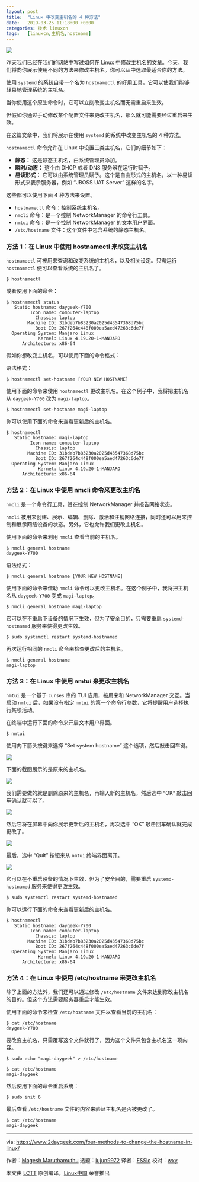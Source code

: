 ```yaml
---
layout: post
title:	"Linux 中改变主机名的 4 种方法"
date:	2019-03-25 11:18:00 +0800 
categories:	技术 linuxcn 
tags:	[linuxcn,主机名,hostname]
---
```



![](/Asserts/Images//attachment/album/201903/25/111703qtu2urrgz3r6tfro.jpg)


昨天我们已经在我们的网站中写过[如何在 Linux 中修改主机名的文章](https://www.2daygeek.com/linux-change-set-hostname/)。今天，我们将向你展示使用不同的方法来修改主机名。你可以从中选取最适合你的方法。


使用 `systemd` 的系统自带一个名为 `hostnamectl` 的好用工具，它可以使我们能够轻易地管理系统的主机名。


当你使用这个原生命令时，它可以立刻改变主机名而无需重启来生效。


但假如你通过手动修改某个配置文件来更改主机名，那么就可能需要经过重启来生效。


在这篇文章中，我们将展示在使用 `systemd` 的系统中改变主机名的 4 种方法。


`hostnamectl` 命令允许在 Linux 中设置三类主机名，它们的细节如下：


* **静态：** 这是静态主机名，由系统管理员添加。
* **瞬时/动态：** 这个由 DHCP 或者 DNS 服务器在运行时赋予。
* **易读形式：** 它可以由系统管理员赋予。这个是自由形式的主机名，以一种易读形式来表示服务器，例如 “JBOSS UAT Server” 这样的名字。


这些都可以使用下面 4 种方法来设置。


* `hostnamectl` 命令：控制系统主机名。
* `nmcli` 命令：是一个控制 NetworkManager 的命令行工具。
* `nmtui` 命令：是一个控制 NetworkManager 的文本用户界面。
* `/etc/hostname` 文件：这个文件中包含系统的静态主机名。


### 方法 1：在 Linux 中使用 hostnamectl 来改变主机名


`hostnamectl` 可被用来查询和改变系统的主机名，以及相关设定。只需运行 `hostnamectl` 便可以查看系统的主机名了。



```
$ hostnamectl
```

或者使用下面的命令：



```
$ hostnamectl status
   Static hostname: daygeek-Y700
         Icon name: computer-laptop
           Chassis: laptop
        Machine ID: 31bdeb7b83230a2025d43547368d75bc
           Boot ID: 267f264c448f000ea5aed47263c6de7f
  Operating System: Manjaro Linux
            Kernel: Linux 4.19.20-1-MANJARO
      Architecture: x86-64
```

假如你想改变主机名，可以使用下面的命令格式：


语法格式：



```
$ hostnamectl set-hostname [YOUR NEW HOSTNAME]
```

使用下面的命令来使用 `hostnamectl` 更改主机名。在这个例子中，我将把主机名从 `daygeek-Y700` 改为 `magi-laptop`。



```
$ hostnamectl set-hostname magi-laptop
```

你可以使用下面的命令来查看更新后的主机名。



```
$ hostnamectl
   Static hostname: magi-laptop
         Icon name: computer-laptop
           Chassis: laptop
        Machine ID: 31bdeb7b83230a2025d43547368d75bc
           Boot ID: 267f264c448f000ea5aed47263c6de7f
  Operating System: Manjaro Linux
            Kernel: Linux 4.19.20-1-MANJARO
      Architecture: x86-64
```

### 方法 2：在 Linux 中使用 nmcli 命令来更改主机名


`nmcli` 是一个命令行工具，旨在控制 NetworkManager 并报告网络状态。


`nmcli` 被用来创建、展示、编辑、删除、激活和注销网络连接，同时还可以用来控制和展示网络设备的状态。另外，它也允许我们更改主机名。


使用下面的命令来利用 `nmcli` 查看当前的主机名。



```
$ nmcli general hostname
daygeek-Y700
```

语法格式：



```
$ nmcli general hostname [YOUR NEW HOSTNAME]
```

使用下面的命令来借助 `nmcli` 命令可以更改主机名。在这个例子中，我将把主机名从 `daygeek-Y700` 变成 `magi-laptop`。



```
$ nmcli general hostname magi-laptop
```

它可以在不重启下设备的情况下生效，但为了安全目的，只需要重启 `systemd-hostnamed` 服务来使得更改生效。



```
$ sudo systemctl restart systemd-hostnamed
```

再次运行相同的 `nmcli` 命令来检查更改后的主机名。



```
$ nmcli general hostname
magi-laptop
```

### 方法 3：在 Linux 中使用 nmtui 来更改主机名


`nmtui` 是一个基于 `curses` 库的 TUI 应用，被用来和 NetworkManager 交互。当启动 `nmtui` 后，如果没有指定 `nmtui` 的第一个命令行参数，它将提醒用户选择执行某项活动。


在终端中运行下面的命令来开启文本用户界面。



```
$ nmtui
```

使用向下箭头按键来选择 “Set system hostname” 这个选项，然后敲击回车键。


![](/Asserts/Images//attachment/album/201903/25/112025fjgqbs7j7lal4n20.png)


下面的截图展示的是原来的主机名。


![](/Asserts/Images//attachment/album/201903/25/112036ucq8fgg0tttce8cq.png)


我们需要做的就是删除原来的主机名，再输入新的主机名，然后选中 “OK” 敲击回车确认就可以了。


![](/Asserts/Images//attachment/album/201903/25/112121i7h2i7oiqjx88ixj.png)


然后它将在屏幕中向你展示更新后的主机名，再次选中 “OK” 敲击回车确认就完成更改了。


![](/Asserts/Images//attachment/album/201903/25/112131j8njdjkzfnank9kp.png)


最后，选中 “Quit” 按钮来从 `nmtui` 终端界面离开。


![](/Asserts/Images//attachment/album/201903/25/112141n2413e2b9z29i1li.png)


它可以在不重启设备的情况下生效，但为了安全目的，需要重启 `systemd-hostnamed` 服务来使得更改生效。



```
$ sudo systemctl restart systemd-hostnamed
```

你可以运行下面的命令来查看更新后的主机名。



```
$ hostnamectl
   Static hostname: daygeek-Y700
         Icon name: computer-laptop
           Chassis: laptop
        Machine ID: 31bdeb7b83230a2025d43547368d75bc
           Boot ID: 267f264c448f000ea5aed47263c6de7f
  Operating System: Manjaro Linux
            Kernel: Linux 4.19.20-1-MANJARO
      Architecture: x86-64
```

### 方法 4：在 Linux 中使用 /etc/hostname 来更改主机名


除了上面的方法外，我们还可以通过修改 `/etc/hostname` 文件来达到修改主机名的目的。但这个方法需要服务器重启才能生效。


使用下面的命令来检查 `/etc/hostname` 文件以查看当前的主机名：



```
$ cat /etc/hostname
daygeek-Y700
```

要改变主机名，只需覆写这个文件就行了，因为这个文件只包含主机名这一项内容。



```
$ sudo echo "magi-daygeek" > /etc/hostname

$ cat /etc/hostname
magi-daygeek
```

然后使用下面的命令重启系统：



```
$ sudo init 6
```

最后查看 `/etc/hostname` 文件的内容来验证主机名是否被更改了。



```
$ cat /etc/hostname
magi-daygeek
```



---


via: <https://www.2daygeek.com/four-methods-to-change-the-hostname-in-linux/>


作者：[Magesh Maruthamuthu](https://www.2daygeek.com/author/magesh/) 选题：[lujun9972](https://github.com/lujun9972) 译者：[FSSlc](https://github.com/FSSlc) 校对：[wxy](https://github.com/wxy)


本文由 [LCTT](https://github.com/LCTT/TranslateProject) 原创编译，[Linux中国](https://linux.cn/) 荣誉推出
